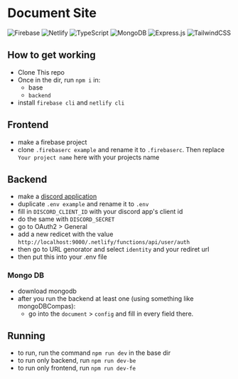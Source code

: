 # Document Site

![Firebase](https://img.shields.io/badge/firebase-%23039BE5.svg?style=for-the-badge&logo=firebase) ![Netlify](https://img.shields.io/badge/netlify-%23000000.svg?style=for-the-badge&logo=netlify&logoColor=#00C7B7) ![TypeScript](https://img.shields.io/badge/typescript-%23007ACC.svg?style=for-the-badge&logo=typescript&logoColor=white) ![MongoDB](https://img.shields.io/badge/MongoDB-%234ea94b.svg?style=for-the-badge&logo=mongodb&logoColor=white) ![Express.js](https://img.shields.io/badge/express.js-%23404d59.svg?style=for-the-badge&logo=express&logoColor=%2361DAFB) ![TailwindCSS](https://img.shields.io/badge/tailwindcss-%2338B2AC.svg?style=for-the-badge&logo=tailwind-css&logoColor=white)

## How to get working

- Clone This repo
- Once in the dir, run `npm i` in:
  - base
  - `backend`
- install `firebase cli` and `netlify cli`

## Frontend

- make a firebase project
- clone `.firebaserc example` and rename it to `.firebaserc`. Then replace `Your project name` here with your projects name

## Backend

- make a [discord application](https://discord.com/developers/applications)
- duplicate `.env example` and rename it to `.env`
- fill in `DISCORD_CLIENT_ID` with your discord app's client id
- do the same with `DISCORD_SECRET`
- go to OAuth2 > General
- add a new redicet with the value `http://localhost:9000/.netlify/functions/api/user/auth`
- then go to URL genorator and select `identity` and your rediret url
- then put this into your .env file

### Mongo DB

- download mongodb
- after you run the backend at least one (using something like mongoDBCompas):
  - go into the `document` > `config` and fill in every field there.

## Running

- to run, run the command `npm run dev` in the base dir
- to run only backend, run `npm run dev-be`
- to run only frontend, run `npm run dev-fe`
